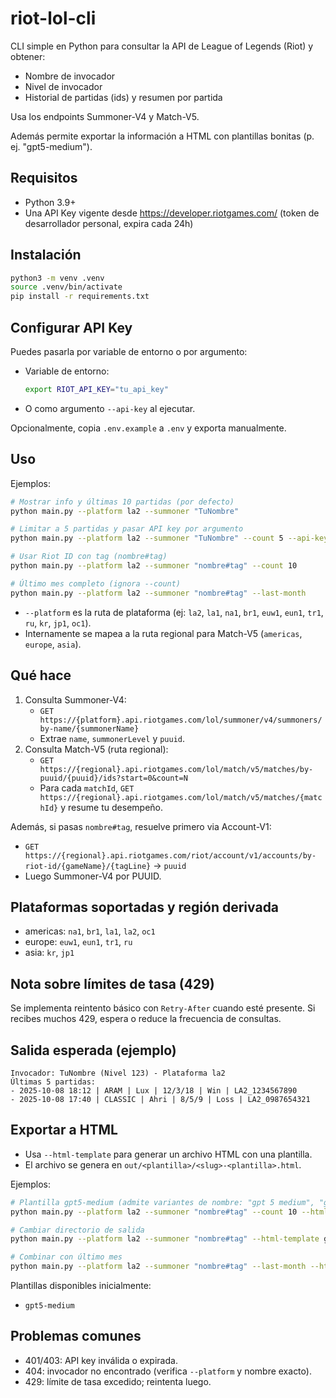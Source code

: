 # riot-lol-cli

CLI simple en Python para consultar la API de League of Legends (Riot) y obtener:

- Nombre de invocador
- Nivel de invocador
- Historial de partidas (ids) y resumen por partida

Usa los endpoints Summoner-V4 y Match-V5.

Además permite exportar la información a HTML con plantillas bonitas (p. ej. "gpt5-medium").

## Requisitos
- Python 3.9+
- Una API Key vigente desde https://developer.riotgames.com/ (token de desarrollador personal, expira cada 24h)

## Instalación
```bash
python3 -m venv .venv
source .venv/bin/activate
pip install -r requirements.txt
```

## Configurar API Key
Puedes pasarla por variable de entorno o por argumento:

- Variable de entorno:
  ```bash
  export RIOT_API_KEY="tu_api_key"
  ```
- O como argumento `--api-key` al ejecutar.

Opcionalmente, copia `.env.example` a `.env` y exporta manualmente.

## Uso
Ejemplos:
```bash
# Mostrar info y últimas 10 partidas (por defecto)
python main.py --platform la2 --summoner "TuNombre"

# Limitar a 5 partidas y pasar API key por argumento
python main.py --platform la2 --summoner "TuNombre" --count 5 --api-key "$RIOT_API_KEY"

# Usar Riot ID con tag (nombre#tag)
python main.py --platform la2 --summoner "nombre#tag" --count 10

# Último mes completo (ignora --count)
python main.py --platform la2 --summoner "nombre#tag" --last-month
```

- `--platform` es la ruta de plataforma (ej: `la2`, `la1`, `na1`, `br1`, `euw1`, `eun1`, `tr1`, `ru`, `kr`, `jp1`, `oc1`).
- Internamente se mapea a la ruta regional para Match-V5 (`americas`, `europe`, `asia`).

## Qué hace
1. Consulta Summoner-V4:
   - `GET https://{platform}.api.riotgames.com/lol/summoner/v4/summoners/by-name/{summonerName}`
   - Extrae `name`, `summonerLevel` y `puuid`.
2. Consulta Match-V5 (ruta regional):
   - `GET https://{regional}.api.riotgames.com/lol/match/v5/matches/by-puuid/{puuid}/ids?start=0&count=N`
   - Para cada `matchId`, `GET https://{regional}.api.riotgames.com/lol/match/v5/matches/{matchId}` y resume tu desempeño.

Además, si pasas `nombre#tag`, resuelve primero via Account-V1:
- `GET https://{regional}.api.riotgames.com/riot/account/v1/accounts/by-riot-id/{gameName}/{tagLine}` → `puuid`
- Luego Summoner-V4 por PUUID.

## Plataformas soportadas y región derivada
- americas: `na1`, `br1`, `la1`, `la2`, `oc1`
- europe: `euw1`, `eun1`, `tr1`, `ru`
- asia: `kr`, `jp1`

## Nota sobre límites de tasa (429)
Se implementa reintento básico con `Retry-After` cuando esté presente. Si recibes muchos 429, espera o reduce la frecuencia de consultas.

## Salida esperada (ejemplo)
```
Invocador: TuNombre (Nivel 123) - Plataforma la2
Últimas 5 partidas:
- 2025-10-08 18:12 | ARAM | Lux | 12/3/18 | Win | LA2_1234567890
- 2025-10-08 17:40 | CLASSIC | Ahri | 8/5/9 | Loss | LA2_0987654321
```

## Exportar a HTML
- Usa `--html-template` para generar un archivo HTML con una plantilla.
- El archivo se genera en `out/<plantilla>/<slug>-<plantilla>.html`.

Ejemplos:
```bash
# Plantilla gpt5-medium (admite variantes de nombre: "gpt 5 medium", "gpt-5-medium")
python main.py --platform la2 --summoner "nombre#tag" --count 10 --html-template "gpt 5 medium"

# Cambiar directorio de salida
python main.py --platform la2 --summoner "nombre#tag" --html-template gpt5-medium --out-dir export

# Combinar con último mes
python main.py --platform la2 --summoner "nombre#tag" --last-month --html-template gpt5-medium
```

Plantillas disponibles inicialmente:
- `gpt5-medium`

## Problemas comunes
- 401/403: API key inválida o expirada.
- 404: invocador no encontrado (verifica `--platform` y nombre exacto).
- 429: límite de tasa excedido; reintenta luego.

